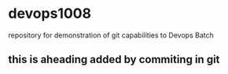 # devops1008
repository for demonstration of git capabilities to Devops Batch

## this is aheading added by commiting in git
